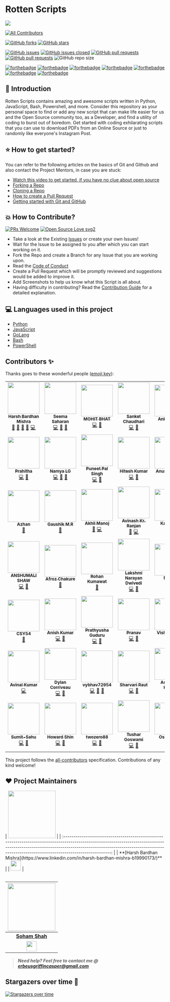 # Rotten Scripts

<!-- Banner -->
<div class="container-fluid">
  <img class="mx-auto" src="https://i.imgur.com/7TSaSl8.png">
</div>

<!-- ALL-CONTRIBUTORS-BADGE:START - Do not remove or modify this section -->
[![All Contributors](https://img.shields.io/badge/all_contributors-49-orange.svg?style=flat-square)](#contributors-)
<!-- ALL-CONTRIBUTORS-BADGE:END -->
[![GitHub forks](https://img.shields.io/github/forks/HarshCasper/Rotten-Scripts.svg?style=social&label=Fork&maxAge=43200)](https://gitHub.com/HarshCasper/Rotten-Scripts/network/)
[![GitHub stars](https://img.shields.io/github/stars/HarshCasper/Rotten-Scripts.svg?style=social&label=Star&maxAge=43200)](https://gitHub.com/HarshCasper/Rotten-Scripts/stargazers/)


[![GitHub issues](https://img.shields.io/github/issues/HarshCasper/Rotten-Scripts.svg)](https://github.com/HarshCasper/Rotten-Scripts/issues)
[![GitHub issues closed](https://img.shields.io/github/issues-closed/HarshCasper/Rotten-Scripts.svg)](https://github.com/HarshCasper/Rotten-Scripts/issues?q=is%3Aissue+is%3Aclosed)
[![GitHub pull requests](https://img.shields.io/github/issues-pr/HarshCasper/Rotten-Scripts.svg)](https://github.com/HarshCasper/Rotten-Scripts/pulls)
[![GitHub pull requests](https://img.shields.io/github/issues-pr-closed/HarshCasper/Rotten-Scripts.svg)](https://github.com/HarshCasper/Rotten-Scripts/pulls?q=is%3Apr+is%3Aclosed)
![GitHub repo size](https://img.shields.io/github/repo-size/HarshCasper/Rotten-Scripts?color=yellow)

[![forthebadge](https://forthebadge.com/images/badges/built-by-developers.svg)](https://forthebadge.com)
[![forthebadge](https://forthebadge.com/images/badges/built-with-love.svg)](https://forthebadge.com)
[![forthebadge](https://forthebadge.com/images/badges/built-with-swag.svg)](https://forthebadge.com)
[![forthebadge](https://forthebadge.com/images/badges/made-with-javascript.svg)](https://forthebadge.com)
[![forthebadge](https://forthebadge.com/images/badges/made-with-python.svg)](https://forthebadge.com)
[![forthebadge](https://forthebadge.com/images/badges/made-with-go.svg)](https://forthebadge.com)
[![forthebadge](https://forthebadge.com/images/badges/you-didnt-ask-for-this.svg)](https://forthebadge.com)

## 📌 Introduction

Rotten Scripts contains amazing and awesome scripts written in Python, JavaScript, Bash, Powershell, and more. Consider this repository as your personal space to find or add any new script that can make life easier for us and the Open Source community too, as a Developer, and find a utility of coding to burst out of boredom. Get started with coding exhilarating scripts that you can use to download PDFs from an Online Source or just to randomly like everyone's Instagram Post.

## ⭐ How to get started?

You can refer to the following articles on the basics of Git and Github and also contact the Project Mentors, in case you are stuck:

- [Watch this video to get started, if you have no clue about open source](https://youtu.be/SL5KKdmvJ1U)
- [Forking a Repo](https://help.github.com/en/github/getting-started-with-github/fork-a-repo)
- [Cloning a Repo](https://help.github.com/en/desktop/contributing-to-projects/creating-a-pull-request)
- [How to create a Pull Request](https://opensource.com/article/19/7/create-pull-request-github)
- [Getting started with Git and GitHub](https://towardsdatascience.com/getting-started-with-git-and-github-6fcd0f2d4ac6)

## 💥 How to Contribute?

[![PRs Welcome](https://img.shields.io/badge/PRs-welcome-brightgreen.svg?style=flat-square)](http://makeapullrequest.com)
[![Open Source Love svg2](https://badges.frapsoft.com/os/v2/open-source.svg?v=103)](https://github.com/ellerbrock/open-source-badges/)

- Take a look at the Existing [Issues](https://github.com/HarshCasper/Rotten-Scripts/issues) or create your own Issues!
- Wait for the Issue to be assigned to you after which you can start working on it.
- Fork the Repo and create a Branch for any Issue that you are working upon.
- Read the [Code of Conduct](https://github.com/HarshCasper/Rotten-Scripts/blob/master/CODE_OF_CONDUCT.md)
- Create a Pull Request which will be promptly reviewed and suggestions would be added to improve it.
- Add Screenshots to help us know what this Script is all about.
- Having difficulty in contributing? Read the [Contribution Guide](https://github.com/HarshCasper/Rotten-Scripts/blob/master/CONTRIBUTING.md) for a detailed explanation.

## 💻 Languages used in this project

- [Python](https://github.com/HarshCasper/Rotten-Scripts/tree/master/Python)
- [JavaScript](https://github.com/HarshCasper/Rotten-Scripts/tree/master/JavaScript)
- [GoLang](https://github.com/HarshCasper/Rotten-Scripts/tree/master/Go)
- [Bash](https://github.com/HarshCasper/Rotten-Scripts/tree/master/Bash)
- [PowerShell](https://github.com/HarshCasper/Rotten-Scripts/tree/master/PowerShell)

## Contributors ✨

Thanks goes to these wonderful people ([emoji key](https://allcontributors.org/docs/en/emoji-key)):

<!-- ALL-CONTRIBUTORS-LIST:START - Do not remove or modify this section -->
<!-- prettier-ignore-start -->
<!-- markdownlint-disable -->
<table>
  <tr>
    <td align="center"><a href="http://harshbardhanmishra.me"><img src="https://avatars1.githubusercontent.com/u/47351025?v=4?s=100" width="100px;" alt=""/><br /><sub><b>Harsh Bardhan Mishra</b></sub></a><br /><a href="#projectManagement-harshcasper" title="Project Management">📆</a> <a href="#question-harshcasper" title="Answering Questions">💬</a> <a href="https://github.com/HarshCasper/Rotten-Scripts/pulls?q=is%3Apr+reviewed-by%3Aharshcasper" title="Reviewed Pull Requests">👀</a> <a href="#talk-harshcasper" title="Talks">📢</a> <a href="https://github.com/HarshCasper/Rotten-Scripts/commits?author=harshcasper" title="Code">💻</a></td>
    <td align="center"><a href="https://linkedin.com/in/seemasaharan"><img src="https://avatars2.githubusercontent.com/u/48756444?v=4?s=100" width="100px;" alt=""/><br /><sub><b>Seema Saharan</b></sub></a><br /><a href="https://github.com/HarshCasper/Rotten-Scripts/commits?author=seema1711" title="Code">💻</a> <a href="#ideas-seema1711" title="Ideas, Planning, & Feedback">🤔</a> <a href="https://github.com/HarshCasper/Rotten-Scripts/commits?author=seema1711" title="Documentation">📖</a></td>
    <td align="center"><a href="http://www.mbcse.co"><img src="https://avatars0.githubusercontent.com/u/43911437?v=4?s=100" width="100px;" alt=""/><br /><sub><b>MOHIT BHAT</b></sub></a><br /><a href="https://github.com/HarshCasper/Rotten-Scripts/commits?author=mbcse" title="Code">💻</a> <a href="https://github.com/HarshCasper/Rotten-Scripts/commits?author=mbcse" title="Documentation">📖</a></td>
    <td align="center"><a href="https://sanket143.github.io"><img src="https://avatars1.githubusercontent.com/u/26973649?v=4?s=100" width="100px;" alt=""/><br /><sub><b>Sanket Chaudhari</b></sub></a><br /><a href="https://github.com/HarshCasper/Rotten-Scripts/commits?author=sanket143" title="Code">💻</a> <a href="https://github.com/HarshCasper/Rotten-Scripts/commits?author=sanket143" title="Documentation">📖</a></td>
    <td align="center"><a href="https://github.com/AnkitaBIT"><img src="https://avatars3.githubusercontent.com/u/44089458?v=4?s=100" width="100px;" alt=""/><br /><sub><b>Ankita Priya</b></sub></a><br /><a href="https://github.com/HarshCasper/Rotten-Scripts/commits?author=AnkitaBIT" title="Code">💻</a> <a href="https://github.com/HarshCasper/Rotten-Scripts/commits?author=AnkitaBIT" title="Documentation">📖</a></td>
    <td align="center"><a href="http://wablesanket.xyz"><img src="https://avatars0.githubusercontent.com/u/43716242?v=4?s=100" width="100px;" alt=""/><br /><sub><b>Wable Sanket</b></sub></a><br /><a href="https://github.com/HarshCasper/Rotten-Scripts/commits?author=Sanketwable" title="Code">💻</a> <a href="https://github.com/HarshCasper/Rotten-Scripts/commits?author=Sanketwable" title="Documentation">📖</a> <a href="#ideas-Sanketwable" title="Ideas, Planning, & Feedback">🤔</a></td>
    <td align="center"><a href="https://srimani-programmer.github.io/"><img src="https://avatars1.githubusercontent.com/u/42272691?v=4?s=100" width="100px;" alt=""/><br /><sub><b>Sri Manikanta Palakollu</b></sub></a><br /><a href="https://github.com/HarshCasper/Rotten-Scripts/commits?author=srimani-programmer" title="Code">💻</a> <a href="https://github.com/HarshCasper/Rotten-Scripts/commits?author=srimani-programmer" title="Documentation">📖</a></td>
  </tr>
  <tr>
    <td align="center"><a href="https://github.com/Prahitha"><img src="https://avatars2.githubusercontent.com/u/44160152?v=4?s=100" width="100px;" alt=""/><br /><sub><b>Prahitha</b></sub></a><br /><a href="https://github.com/HarshCasper/Rotten-Scripts/commits?author=Prahitha" title="Code">💻</a> <a href="https://github.com/HarshCasper/Rotten-Scripts/commits?author=Prahitha" title="Documentation">📖</a></td>
    <td align="center"><a href="https://github.com/Namyalg"><img src="https://avatars1.githubusercontent.com/u/53875297?v=4?s=100" width="100px;" alt=""/><br /><sub><b>Namya LG</b></sub></a><br /><a href="https://github.com/HarshCasper/Rotten-Scripts/commits?author=Namyalg" title="Code">💻</a> <a href="https://github.com/HarshCasper/Rotten-Scripts/commits?author=Namyalg" title="Documentation">📖</a> <a href="#ideas-Namyalg" title="Ideas, Planning, & Feedback">🤔</a></td>
    <td align="center"><a href="https://github.com/Puneet-Pal-Singh"><img src="https://avatars3.githubusercontent.com/u/46601256?v=4?s=100" width="100px;" alt=""/><br /><sub><b>Puneet Pal Singh</b></sub></a><br /><a href="https://github.com/HarshCasper/Rotten-Scripts/commits?author=Puneet-Pal-Singh" title="Code">💻</a> <a href="https://github.com/HarshCasper/Rotten-Scripts/commits?author=Puneet-Pal-Singh" title="Documentation">📖</a></td>
    <td align="center"><a href="https://www.linkedin.com/in/hitesh-kumar-a03a2b16b/"><img src="https://avatars3.githubusercontent.com/u/37622734?v=4?s=100" width="100px;" alt=""/><br /><sub><b>Hitesh Kumar</b></sub></a><br /><a href="https://github.com/HarshCasper/Rotten-Scripts/commits?author=HeroicHitesh" title="Code">💻</a> <a href="https://github.com/HarshCasper/Rotten-Scripts/commits?author=HeroicHitesh" title="Documentation">📖</a></td>
    <td align="center"><a href="https://github.com/Anushka-S10"><img src="https://avatars0.githubusercontent.com/u/61749789?v=4?s=100" width="100px;" alt=""/><br /><sub><b>Anushka-S10</b></sub></a><br /><a href="https://github.com/HarshCasper/Rotten-Scripts/commits?author=Anushka-S10" title="Documentation">📖</a> <a href="https://github.com/HarshCasper/Rotten-Scripts/commits?author=Anushka-S10" title="Code">💻</a></td>
    <td align="center"><a href="https://github.com/mohitacecode"><img src="https://avatars3.githubusercontent.com/u/39158356?v=4?s=100" width="100px;" alt=""/><br /><sub><b>mohit</b></sub></a><br /><a href="https://github.com/HarshCasper/Rotten-Scripts/commits?author=mohitacecode" title="Code">💻</a> <a href="https://github.com/HarshCasper/Rotten-Scripts/commits?author=mohitacecode" title="Documentation">📖</a></td>
    <td align="center"><a href="https://www.linkedin.com/in/deep1729"><img src="https://avatars1.githubusercontent.com/u/52155391?v=4?s=100" width="100px;" alt=""/><br /><sub><b>Deepraj</b></sub></a><br /><a href="https://github.com/HarshCasper/Rotten-Scripts/commits?author=deepraj1729" title="Code">💻</a> <a href="https://github.com/HarshCasper/Rotten-Scripts/commits?author=deepraj1729" title="Documentation">📖</a> <a href="#ideas-deepraj1729" title="Ideas, Planning, & Feedback">🤔</a></td>
  </tr>
  <tr>
    <td align="center"><a href="https://github.com/azhanali"><img src="https://avatars0.githubusercontent.com/u/43489763?v=4?s=100" width="100px;" alt=""/><br /><sub><b>Azhan </b></sub></a><br /><a href="https://github.com/HarshCasper/Rotten-Scripts/commits?author=azhanali" title="Documentation">📖</a></td>
    <td align="center"><a href="http://gaushik.netlify.app"><img src="https://avatars3.githubusercontent.com/u/59677936?v=4?s=100" width="100px;" alt=""/><br /><sub><b>Gaushik M.R</b></sub></a><br /><a href="https://github.com/HarshCasper/Rotten-Scripts/commits?author=gaushikmr" title="Documentation">📖</a></td>
    <td align="center"><a href="https://github.com/AkM-2018"><img src="https://avatars0.githubusercontent.com/u/50191787?v=4?s=100" width="100px;" alt=""/><br /><sub><b>Akhil Manoj</b></sub></a><br /><a href="https://github.com/HarshCasper/Rotten-Scripts/commits?author=AkM-2018" title="Documentation">📖</a> <a href="https://github.com/HarshCasper/Rotten-Scripts/commits?author=AkM-2018" title="Code">💻</a></td>
    <td align="center"><a href="http://avinashkranjan.github.io"><img src="https://avatars2.githubusercontent.com/u/55796944?v=4?s=100" width="100px;" alt=""/><br /><sub><b>Avinash Kr. Ranjan</b></sub></a><br /><a href="https://github.com/HarshCasper/Rotten-Scripts/commits?author=avinashkranjan" title="Documentation">📖</a> <a href="https://github.com/HarshCasper/Rotten-Scripts/commits?author=avinashkranjan" title="Code">💻</a></td>
    <td align="center"><a href="https://www.kaustubhgupta.xyz/"><img src="https://avatars3.githubusercontent.com/u/43691873?v=4?s=100" width="100px;" alt=""/><br /><sub><b>Kaustubh </b></sub></a><br /><a href="https://github.com/HarshCasper/Rotten-Scripts/commits?author=kaustubhgupta" title="Code">💻</a> <a href="https://github.com/HarshCasper/Rotten-Scripts/commits?author=kaustubhgupta" title="Documentation">📖</a></td>
    <td align="center"><a href="http://www.linkedin.com/in/aditya-jetely"><img src="https://avatars3.githubusercontent.com/u/42397096?v=4?s=100" width="100px;" alt=""/><br /><sub><b>Aditya Jetely</b></sub></a><br /><a href="https://github.com/HarshCasper/Rotten-Scripts/commits?author=AdityaJ7" title="Code">💻</a> <a href="https://github.com/HarshCasper/Rotten-Scripts/commits?author=AdityaJ7" title="Documentation">📖</a></td>
    <td align="center"><a href="https://github.com/avishmehta68710"><img src="https://avatars0.githubusercontent.com/u/69706506?v=4?s=100" width="100px;" alt=""/><br /><sub><b>avish mehta</b></sub></a><br /><a href="https://github.com/HarshCasper/Rotten-Scripts/commits?author=avishmehta68710" title="Code">💻</a></td>
  </tr>
  <tr>
    <td align="center"><a href="https://github.com/bagofcodes"><img src="https://avatars0.githubusercontent.com/u/37397899?v=4?s=100" width="100px;" alt=""/><br /><sub><b>ANSHUMALI SHAW</b></sub></a><br /><a href="https://github.com/HarshCasper/Rotten-Scripts/commits?author=bagofcodes" title="Code">💻</a> <a href="https://github.com/HarshCasper/Rotten-Scripts/commits?author=bagofcodes" title="Documentation">📖</a></td>
    <td align="center"><a href="http://linkedin.com/in/afroz-chakure-489780168"><img src="https://avatars3.githubusercontent.com/u/40469121?v=4?s=100" width="100px;" alt=""/><br /><sub><b>Afroz Chakure</b></sub></a><br /><a href="https://github.com/HarshCasper/Rotten-Scripts/commits?author=afrozchakure" title="Documentation">📖</a></td>
    <td align="center"><a href="https://github.com/rohankumawat"><img src="https://avatars0.githubusercontent.com/u/51725975?v=4?s=100" width="100px;" alt=""/><br /><sub><b>Rohan Kumawat</b></sub></a><br /><a href="https://github.com/HarshCasper/Rotten-Scripts/commits?author=rohankumawat" title="Documentation">📖</a></td>
    <td align="center"><a href="https://github.com/narayan2111"><img src="https://avatars2.githubusercontent.com/u/66173390?v=4?s=100" width="100px;" alt=""/><br /><sub><b>Lakshmi Narayan Dwivedi</b></sub></a><br /><a href="https://github.com/HarshCasper/Rotten-Scripts/commits?author=narayan2111" title="Code">💻</a> <a href="https://github.com/HarshCasper/Rotten-Scripts/commits?author=narayan2111" title="Documentation">📖</a></td>
    <td align="center"><a href="https://github.com/frbimo"><img src="https://avatars1.githubusercontent.com/u/26115956?v=4?s=100" width="100px;" alt=""/><br /><sub><b>frbimo</b></sub></a><br /><a href="https://github.com/HarshCasper/Rotten-Scripts/commits?author=frbimo" title="Code">💻</a> <a href="https://github.com/HarshCasper/Rotten-Scripts/commits?author=frbimo" title="Documentation">📖</a></td>
    <td align="center"><a href="https://github.com/gupta-piyush19"><img src="https://avatars0.githubusercontent.com/u/56182734?v=4?s=100" width="100px;" alt=""/><br /><sub><b>Piyush Gupta</b></sub></a><br /><a href="https://github.com/HarshCasper/Rotten-Scripts/commits?author=gupta-piyush19" title="Code">💻</a> <a href="https://github.com/HarshCasper/Rotten-Scripts/commits?author=gupta-piyush19" title="Documentation">📖</a></td>
    <td align="center"><a href="https://github.com/sohamsshah"><img src="https://avatars0.githubusercontent.com/u/47717492?v=4?s=100" width="100px;" alt=""/><br /><sub><b>Soham Shah</b></sub></a><br /><a href="https://github.com/HarshCasper/Rotten-Scripts/commits?author=sohamsshah" title="Code">💻</a> <a href="https://github.com/HarshCasper/Rotten-Scripts/commits?author=sohamsshah" title="Documentation">📖</a></td>
  </tr>
  <tr>
    <td align="center"><a href="https://csy54.github.io/"><img src="https://avatars1.githubusercontent.com/u/18496305?v=4?s=100" width="100px;" alt=""/><br /><sub><b>CSY54</b></sub></a><br /><a href="#maintenance-CSY54" title="Maintenance">🚧</a></td>
    <td align="center"><a href="https://github.com/KmrAnish04"><img src="https://avatars0.githubusercontent.com/u/58399776?v=4?s=100" width="100px;" alt=""/><br /><sub><b>Anish Kumar</b></sub></a><br /><a href="https://github.com/HarshCasper/Rotten-Scripts/commits?author=KmrAnish04" title="Code">💻</a> <a href="https://github.com/HarshCasper/Rotten-Scripts/commits?author=KmrAnish04" title="Documentation">📖</a></td>
    <td align="center"><a href="https://prathyusha-guduru.github.io/Prathyusha-Portfolio/"><img src="https://avatars2.githubusercontent.com/u/59722558?v=4?s=100" width="100px;" alt=""/><br /><sub><b>Prathyusha Guduru</b></sub></a><br /><a href="https://github.com/HarshCasper/Rotten-Scripts/commits?author=Prathyusha-Guduru" title="Code">💻</a> <a href="https://github.com/HarshCasper/Rotten-Scripts/commits?author=Prathyusha-Guduru" title="Documentation">📖</a></td>
    <td align="center"><a href="https://www.linkedin.com/in/pranav-mendiratta-89713a173/"><img src="https://avatars1.githubusercontent.com/u/54665036?v=4?s=100" width="100px;" alt=""/><br /><sub><b>Pranav</b></sub></a><br /><a href="https://github.com/HarshCasper/Rotten-Scripts/commits?author=Pranav016" title="Code">💻</a> <a href="https://github.com/HarshCasper/Rotten-Scripts/commits?author=Pranav016" title="Documentation">📖</a></td>
    <td align="center"><a href="https://github.com/Vishal-raj-1"><img src="https://avatars3.githubusercontent.com/u/59874304?v=4?s=100" width="100px;" alt=""/><br /><sub><b>Vishal Rajput</b></sub></a><br /><a href="https://github.com/HarshCasper/Rotten-Scripts/commits?author=Vishal-raj-1" title="Code">💻</a> <a href="https://github.com/HarshCasper/Rotten-Scripts/commits?author=Vishal-raj-1" title="Documentation">📖</a></td>
    <td align="center"><a href="https://github.com/DevChoganwala"><img src="https://avatars0.githubusercontent.com/u/9624545?v=4?s=100" width="100px;" alt=""/><br /><sub><b>Dev Choganwala</b></sub></a><br /><a href="https://github.com/HarshCasper/Rotten-Scripts/commits?author=DevChoganwala" title="Code">💻</a> <a href="https://github.com/HarshCasper/Rotten-Scripts/commits?author=DevChoganwala" title="Documentation">📖</a></td>
    <td align="center"><a href="https://adityaashvin.github.io/"><img src="https://avatars0.githubusercontent.com/u/53205379?v=4?s=100" width="100px;" alt=""/><br /><sub><b>Aditya Ashvin</b></sub></a><br /><a href="https://github.com/HarshCasper/Rotten-Scripts/commits?author=AdityaAshvin" title="Code">💻</a> <a href="https://github.com/HarshCasper/Rotten-Scripts/commits?author=AdityaAshvin" title="Documentation">📖</a></td>
  </tr>
  <tr>
    <td align="center"><a href="https://avinal.is-a.dev"><img src="https://avatars2.githubusercontent.com/u/74113200?v=4?s=100" width="100px;" alt=""/><br /><sub><b>Avinal Kumar</b></sub></a><br /><a href="https://github.com/HarshCasper/Rotten-Scripts/commits?author=avinal" title="Code">💻</a></td>
    <td align="center"><a href="http://dylancorriveau.ca"><img src="https://avatars1.githubusercontent.com/u/1254251?v=4?s=100" width="100px;" alt=""/><br /><sub><b>Dylan Corriveau</b></sub></a><br /><a href="https://github.com/HarshCasper/Rotten-Scripts/commits?author=dcorriveau" title="Code">💻</a> <a href="https://github.com/HarshCasper/Rotten-Scripts/commits?author=dcorriveau" title="Documentation">📖</a></td>
    <td align="center"><a href="https://github.com/vybhav72954"><img src="https://avatars3.githubusercontent.com/u/49750343?v=4?s=100" width="100px;" alt=""/><br /><sub><b>vybhav72954</b></sub></a><br /><a href="https://github.com/HarshCasper/Rotten-Scripts/commits?author=vybhav72954" title="Code">💻</a> <a href="https://github.com/HarshCasper/Rotten-Scripts/commits?author=vybhav72954" title="Documentation">📖</a> <a href="#maintenance-vybhav72954" title="Maintenance">🚧</a></td>
    <td align="center"><a href="https://www.linkedin.com/in/sharvari-raut-a62a99171"><img src="https://avatars1.githubusercontent.com/u/57194200?v=4?s=100" width="100px;" alt=""/><br /><sub><b>Sharvari Raut</b></sub></a><br /><a href="https://github.com/HarshCasper/Rotten-Scripts/commits?author=sharur7" title="Code">💻</a> <a href="https://github.com/HarshCasper/Rotten-Scripts/commits?author=sharur7" title="Documentation">📖</a></td>
    <td align="center"><a href="http://blastoise.github.io"><img src="https://avatars0.githubusercontent.com/u/24838843?v=4?s=100" width="100px;" alt=""/><br /><sub><b>Ashutosh Kumar</b></sub></a><br /><a href="https://github.com/HarshCasper/Rotten-Scripts/commits?author=Blastoise" title="Code">💻</a> <a href="https://github.com/HarshCasper/Rotten-Scripts/commits?author=Blastoise" title="Documentation">📖</a></td>
    <td align="center"><a href="https://github.com/CharvyJain"><img src="https://avatars0.githubusercontent.com/u/69421337?v=4?s=100" width="100px;" alt=""/><br /><sub><b>CharvyJain</b></sub></a><br /><a href="https://github.com/HarshCasper/Rotten-Scripts/commits?author=CharvyJain" title="Documentation">📖</a></td>
    <td align="center"><a href="https://kritikaparmar-programmer.github.io/MyPortfolio/"><img src="https://avatars.githubusercontent.com/u/59971890?v=4?s=100" width="100px;" alt=""/><br /><sub><b>Kritika Parmar</b></sub></a><br /><a href="https://github.com/HarshCasper/Rotten-Scripts/commits?author=kritikaparmar-programmer" title="Code">💻</a> <a href="https://github.com/HarshCasper/Rotten-Scripts/commits?author=kritikaparmar-programmer" title="Documentation">📖</a></td>
  </tr>
  <tr>
    <td align="center"><a href="https://github.com/Sumit-Sahu"><img src="https://avatars.githubusercontent.com/u/54719814?v=4?s=100" width="100px;" alt=""/><br /><sub><b>Sumit-Sahu</b></sub></a><br /><a href="https://github.com/HarshCasper/Rotten-Scripts/commits?author=Sumit-Sahu" title="Code">💻</a> <a href="https://github.com/HarshCasper/Rotten-Scripts/commits?author=Sumit-Sahu" title="Documentation">📖</a></td>
    <td align="center"><a href="https://github.com/howardshin1"><img src="https://avatars.githubusercontent.com/u/54039054?v=4?s=100" width="100px;" alt=""/><br /><sub><b>Howard Shin</b></sub></a><br /><a href="https://github.com/HarshCasper/Rotten-Scripts/commits?author=howardshin1" title="Code">💻</a> <a href="https://github.com/HarshCasper/Rotten-Scripts/commits?author=howardshin1" title="Documentation">📖</a></td>
    <td align="center"><a href="https://github.com/twozero88"><img src="https://avatars.githubusercontent.com/u/44749717?v=4?s=100" width="100px;" alt=""/><br /><sub><b>twozero88</b></sub></a><br /><a href="https://github.com/HarshCasper/Rotten-Scripts/commits?author=twozero88" title="Code">💻</a> <a href="https://github.com/HarshCasper/Rotten-Scripts/commits?author=twozero88" title="Documentation">📖</a></td>
    <td align="center"><a href="https://github.com/GoswamiTushar"><img src="https://avatars.githubusercontent.com/u/59055924?v=4?s=100" width="100px;" alt=""/><br /><sub><b>Tushar Goswami</b></sub></a><br /><a href="https://github.com/HarshCasper/Rotten-Scripts/commits?author=GoswamiTushar" title="Code">💻</a> <a href="https://github.com/HarshCasper/Rotten-Scripts/commits?author=GoswamiTushar" title="Documentation">📖</a></td>
    <td align="center"><a href="https://github.com/oshi36"><img src="https://avatars.githubusercontent.com/u/47573417?v=4?s=100" width="100px;" alt=""/><br /><sub><b>Oshi Gupta</b></sub></a><br /><a href="https://github.com/HarshCasper/Rotten-Scripts/commits?author=oshi36" title="Code">💻</a> <a href="https://github.com/HarshCasper/Rotten-Scripts/commits?author=oshi36" title="Documentation">📖</a></td>
    <td align="center"><a href="https://vispprofile.netlify.app/"><img src="https://avatars.githubusercontent.com/u/47056243?v=4?s=100" width="100px;" alt=""/><br /><sub><b>vismitap</b></sub></a><br /><a href="https://github.com/HarshCasper/Rotten-Scripts/commits?author=vismitap" title="Code">💻</a> <a href="https://github.com/HarshCasper/Rotten-Scripts/commits?author=vismitap" title="Documentation">📖</a></td>
    <td align="center"><a href="http://www.pythondiario.com"><img src="https://avatars.githubusercontent.com/u/21015263?v=4?s=100" width="100px;" alt=""/><br /><sub><b>Diego Caraballo</b></sub></a><br /><a href="https://github.com/HarshCasper/Rotten-Scripts/commits?author=DiegoCaraballo" title="Code">💻</a> <a href="https://github.com/HarshCasper/Rotten-Scripts/commits?author=DiegoCaraballo" title="Documentation">📖</a></td>
  </tr>
</table>

<!-- markdownlint-restore -->
<!-- prettier-ignore-end -->

<!-- ALL-CONTRIBUTORS-LIST:END -->

This project follows the [all-contributors](https://github.com/all-contributors/all-contributors) specification. Contributions of any kind welcome!

## ❤️ Project Maintainers
<table>
<tr>
|                                     <a href="https://github.com/harshcasper"><img src="https://avatars1.githubusercontent.com/u/47351025?s=460&u=e6985588320978737a51ac23c8a624005fce5e18&v=4" width=150px height=150px /></a>                                      |
| :-----------------------------------------------------------------------------------------------------------------------------------------------------------------------------------------------------------------------------------------------------------------: |
|                                                                                      **[Harsh Bardhan Mishra](https://www.linkedin.com/in/harsh-bardhan-mishra-b19990173/)**                                                                                       |
| <a href="https://www.linkedin.com/in/harsh-bardhan-mishra-b19990173/"><img src="https://mpng.subpng.com/20180324/vhe/kisspng-linkedin-computer-icons-logo-social-networking-ser-facebook-5ab6ebfe5f5397.2333748215219374063905.jpg" width="32px" height="32px"></a> |

|                                     <a href="https://github.com/sohamsshah"><img src="https://avatars.githubusercontent.com/u/47717492?s=400&u=b4dcfe5d0656ecd53504f3e061eb8d8e54d2b2ad&v=4" width=150px height=150px /></a>                                      |
| :-----------------------------------------------------------------------------------------------------------------------------------------------------------------------------------------------------------------------------------------------------------------: |
|                                                                                      **[Soham Shah](https://www.linkedin.com/in/soham-shah-a97b5917b/)**                                                                                       |
| <a href="https://www.linkedin.com/in/soham-shah-a97b5917b/"><img src="https://mpng.subpng.com/20180324/vhe/kisspng-linkedin-computer-icons-logo-social-networking-ser-facebook-5ab6ebfe5f5397.2333748215219374063905.jpg" width="32px" height="32px"></a> |
</tr>
</table>

> **_Need help? Feel free to contact me @ [erbeusgriffincasper@gmail.com](mailto:erbeusgriffincasper@gmail.com?Subject=RottenScripts)_**

## Stargazers over time 🤗

[![Stargazers over time](https://starchart.cc/HarshCasper/Rotten-Scripts.svg)](https://starchart.cc/HarshCasper/Rotten-Scripts)
